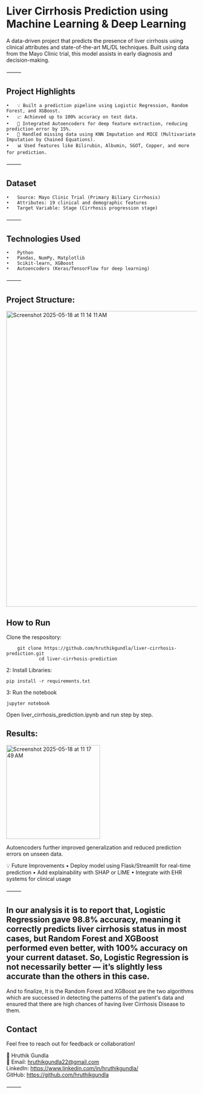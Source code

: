 # Liver Cirrhosis Prediction using Machine Learning & Deep Learning

A data-driven project that predicts the presence of liver cirrhosis using clinical attributes and state-of-the-art ML/DL techniques. Built using data from the Mayo Clinic trial, this model assists in early diagnosis and decision-making.

⸻

## Project Highlights
	•	💡 Built a prediction pipeline using Logistic Regression, Random Forest, and XGBoost.
	•	📈 Achieved up to 100% accuracy on test data.
	•	🧠 Integrated Autoencoders for deep feature extraction, reducing prediction error by 15%.
	•	🧹 Handled missing data using KNN Imputation and MICE (Multivariate Imputation by Chained Equations).
	•	📊 Used features like Bilirubin, Albumin, SGOT, Copper, and more for prediction.

⸻

## Dataset
	•	Source: Mayo Clinic Trial (Primary Biliary Cirrhosis)
	•	Attributes: 19 clinical and demographic features
	•	Target Variable: Stage (Cirrhosis progression stage)

⸻

## Technologies Used
	•	Python
	•	Pandas, NumPy, Matplotlib
	•	Scikit-learn, XGBoost
	•	Autoencoders (Keras/TensorFlow for deep learning)

⸻

## Project Structure:


<img width="782" alt="Screenshot 2025-05-18 at 11 14 11 AM" src="https://github.com/user-attachments/assets/45412106-280e-497c-8708-f8f9a373fbc2" />


## How to Run

Clone the respository:

		git clone https://github.com/hruthikgundla/liver-cirrhosis-prediction.git
                cd liver-cirrhosis-prediction



2: Install Libraries:

	pip install -r requirements.txt


3: Run the notebook

	jupyter notebook


Open liver_cirrhosis_prediction.ipynb and run step by step.

## Results:

<img width="248" alt="Screenshot 2025-05-18 at 11 17 49 AM" src="https://github.com/user-attachments/assets/f1214f31-4059-45da-803b-5a29a8a8cdf1" />


Autoencoders further improved generalization and reduced prediction errors on unseen data.

💡 Future Improvements
	•	Deploy model using Flask/Streamlit for real-time prediction
	•	Add explainability with SHAP or LIME
	•	Integrate with EHR systems for clinical usage

⸻
## In our analysis it is to report that, Logistic Regression gave 98.8% accuracy, meaning it correctly predicts liver cirrhosis status in most cases, but Random Forest and XGBoost performed even better, with 100% accuracy on your current dataset. So, Logistic Regression is not necessarily better — it’s slightly less accurate than the others in this case.


And to finalize, It is the Random Forest and XGBoost are the two algorithms which are successed in detecting the patterns of the patient's data and ensured that there are high chances of having liver Cirrhosis Disease to them.


## Contact

Feel free to reach out for feedback or collaboration!

👤 Hruthik Gundla <br>
📧 Email: hruthikgundla22@gmail.com<br>
LinkedIn: https://www.linkedin.com/in/hruthikgundla/ <br>
GitHub: https://github.com/hruthikgundla

⸻








